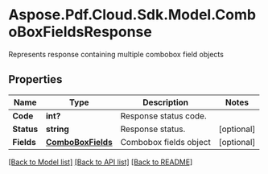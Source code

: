﻿# Aspose.Pdf.Cloud.Sdk.Model.ComboBoxFieldsResponse
Represents response containing multiple combobox field objects

## Properties

Name | Type | Description | Notes
------------ | ------------- | ------------- | -------------
**Code** | **int?** | Response status code. | 
**Status** | **string** | Response status. | [optional] 
**Fields** | [**ComboBoxFields**](ComboBoxFields.md) | Combobox fields object | [optional] 

[[Back to Model list]](../README.md#documentation-for-models) [[Back to API list]](../README.md#documentation-for-api-endpoints) [[Back to README]](../README.md)

